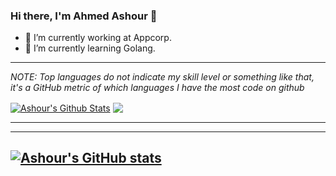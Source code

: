 ### Hi there, I'm Ahmed Ashour 👋

<!--
**AshourDono/AshourDono** is a ✨ _special_ ✨ repository because its `README.md` (this file) appears on your GitHub profile.

Here are some ideas to get you started:
-->
- 🔭 I’m currently working at Appcorp.
- 🌱 I’m currently learning Golang.

---

_NOTE: Top languages do not indicate my skill level or something like that, it's a GitHub metric of which languages I have the most code on github_

<a href="https://github.com/AshourDono">
<img align="center" alt="Ashour's Github Stats" src="https://github-readme-stats.codestackr.vercel.app/api?username=AshourDono&show_icons=true&hide_border=true&count_private=true&include_all_commits=true&theme=radical" /></a>
<a href="https://github.com/AshourDono">
  <img align="center" src="https://github-readme-stats.anuraghazra1.vercel.app/api/top-langs/?username=AshourDono&layout=compact&theme=radical" />
</a>

---
---
[![Ashour's GitHub stats](https://github-readme-stats.vercel.app/api?username=AshourDono)](https://github.com/anuraghazra/github-readme-stats)
---
